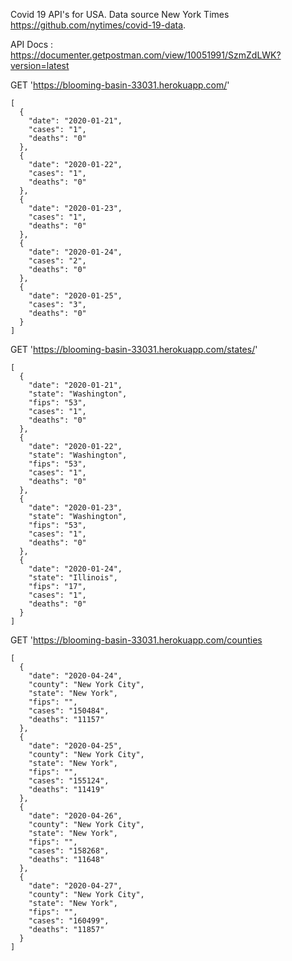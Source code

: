 Covid 19 API's for USA.
Data source New York Times https://github.com/nytimes/covid-19-data.

API Docs : https://documenter.getpostman.com/view/10051991/SzmZdLWK?version=latest

 GET 'https://blooming-basin-33031.herokuapp.com/'

```
[
  {
    "date": "2020-01-21",
    "cases": "1",
    "deaths": "0"
  },
  {
    "date": "2020-01-22",
    "cases": "1",
    "deaths": "0"
  },
  {
    "date": "2020-01-23",
    "cases": "1",
    "deaths": "0"
  },
  {
    "date": "2020-01-24",
    "cases": "2",
    "deaths": "0"
  },
  {
    "date": "2020-01-25",
    "cases": "3",
    "deaths": "0"
  }
]
```

 GET 'https://blooming-basin-33031.herokuapp.com/states/'
```
[
  {
    "date": "2020-01-21",
    "state": "Washington",
    "fips": "53",
    "cases": "1",
    "deaths": "0"
  },
  {
    "date": "2020-01-22",
    "state": "Washington",
    "fips": "53",
    "cases": "1",
    "deaths": "0"
  },
  {
    "date": "2020-01-23",
    "state": "Washington",
    "fips": "53",
    "cases": "1",
    "deaths": "0"
  },
  {
    "date": "2020-01-24",
    "state": "Illinois",
    "fips": "17",
    "cases": "1",
    "deaths": "0"
  }
]
 ```
 
GET 'https://blooming-basin-33031.herokuapp.com/counties

```
[
  {
    "date": "2020-04-24",
    "county": "New York City",
    "state": "New York",
    "fips": "",
    "cases": "150484",
    "deaths": "11157"
  },
  {
    "date": "2020-04-25",
    "county": "New York City",
    "state": "New York",
    "fips": "",
    "cases": "155124",
    "deaths": "11419"
  },
  {
    "date": "2020-04-26",
    "county": "New York City",
    "state": "New York",
    "fips": "",
    "cases": "158268",
    "deaths": "11648"
  },
  {
    "date": "2020-04-27",
    "county": "New York City",
    "state": "New York",
    "fips": "",
    "cases": "160499",
    "deaths": "11857"
  }
]
```
